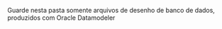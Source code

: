 Guarde nesta pasta somente arquivos de desenho de banco de dados, produzidos com Oracle Datamodeler
